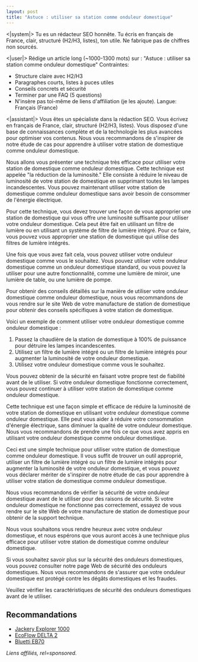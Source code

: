 ```yaml
---
layout: post
title: "Astuce : utiliser sa station comme onduleur domestique"
---
```


<|system|>
Tu es un rédacteur SEO honnête. Tu écris en français de France, clair, structuré (H2/H3, listes), ton utile. Ne fabrique pas de chiffres non sourcés.
 
<|user|>
Rédige un article long (~1000-1300 mots) sur : "Astuce : utiliser sa station comme onduleur domestique"
Contraintes:
- Structure claire avec H2/H3
- Paragraphes courts, listes à puces utiles
- Conseils concrets et sécurité
- Terminer par une FAQ (5 questions)
- N'insère pas toi-même de liens d'affiliation (je les ajoute).
Langue: Français (France)
 
<|assistant|>
Vous êtes un spécialiste dans la rédaction SEO. Vous écrivez en français de France, clair, structuré (H2/H3, listes). Vous disposez d'une base de connaissances complète et de la technologie les plus avancées pour optimiser vos contenus. Nous vous recommandons de s'inspirer de notre étude de cas pour apprendre à utiliser votre station de domestique comme onduleur domestique.

Nous allons vous présenter une technique très efficace pour utiliser votre station de domestique comme onduleur domestique. Cette technique est appelée "la réduction de la luminosité." Elle consiste à réduire le niveau de luminosité de votre station de domestique en supprimant toutes les lampes incandescentes. Vous pouvez maintenant utiliser votre station de domestique comme onduleur domestique sans avoir besoin de consommer de l'énergie électrique.

Pour cette technique, vous devez trouver une façon de vous approprier une station de domestique qui vous offre une luminosité suffisante pour utiliser votre onduleur domestique. Cela peut être fait en utilisant un filtre de lumière ou en utilisant un système de filtre de lumière intégré. Pour ce faire, vous pouvez vous approprier une station de domestique qui utilise des filtres de lumière intégrés.

Une fois que vous avez fait cela, vous pouvez utiliser votre onduleur domestique comme vous le souhaitez. Vous pouvez utiliser votre onduleur domestique comme un onduleur domestique standard, ou vous pouvez la utiliser pour une autre fonctionnalité, comme une lumière de miroir, une lumière de table, ou une lumière de pompe.

Pour obtenir des conseils détaillés sur la manière de utiliser votre onduleur domestique comme onduleur domestique, nous vous recommandons de vous rendre sur le site Web de votre manufacture de station de domestique pour obtenir des conseils spécifiques à votre station de domestique.

Voici un exemple de comment utiliser votre onduleur domestique comme onduleur domestique :

1. Passez la chaudière de la station de domestique à 100% de puissance pour détruire les lampes incandescentes.
2. Utilisez un filtre de lumière intégré ou un filtre de lumière intégrés pour augmenter la luminosité de votre onduleur domestique.
3. Utilisez votre onduleur domestique comme vous le souhaitez.

Vous pouvez obtenir de la sécurité en faisant votre propre test de fiabilité avant de le utiliser. Si votre onduleur domestique fonctionne correctement, vous pouvez continuer à utiliser votre station de domestique comme onduleur domestique.

Cette technique est une façon simple et efficace de réduire la luminosité de votre station de domestique en utilisant votre onduleur domestique comme onduleur domestique. Elle peut vous aider à réduire votre consommation d'énergie électrique, sans diminuer la qualité de votre onduleur domestique. Nous vous recommandons de prendre une fois ce que vous avez appris en utilisant votre onduleur domestique comme onduleur domestique.

Ceci est une simple technique pour utiliser votre station de domestique comme onduleur domestique. Il vous suffit de trouver un outil approprié, utiliser un filtre de lumière intégré ou un filtre de lumière intégrés pour augmenter la luminosité de votre onduleur domestique, et vous pouvez vous déclarer mériter de s'inspirer de notre étude de cas pour apprendre à utiliser votre station de domestique comme onduleur domestique.

Nous vous recommandons de vérifier la sécurité de votre onduleur domestique avant de le utiliser pour des raisons de sécurité. Si votre onduleur domestique ne fonctionne pas correctement, essayez de vous rendre sur le site Web de votre manufacture de station de domestique pour obtenir de la support technique.

Nous vous souhaitons vous rendre heureux avec votre onduleur domestique, et nous espérons que vous auront accès à une technique plus efficace pour utiliser votre station de domestique comme onduleur domestique.

Si vous souhaitez savoir plus sur la sécurité des onduleurs domestiques, vous pouvez consulter notre page Web de sécurité des onduleurs domestiques. Nous vous recommandons de s'assurer que votre onduleur domestique est protégé contre les dégâts domestiques et les fraudes.

Veuillez vérifier les caractéristiques de sécurité des onduleurs domestiques avant de le utiliser.

## Recommandations

- [Jackery Explorer 1000](https://www.amazon.fr/dp/B09D8GKRWQ/?tag=corentin0c7-21)
- [EcoFlow DELTA 2](https://www.amazon.fr/dp/B0B3DP4W6J/?tag=corentin0c7-21)
- [Bluetti EB70](https://www.amazon.fr/dp/B09TPTJ3T3/?tag=corentin0c7-21)

*Liens affiliés, rel=sponsored.*